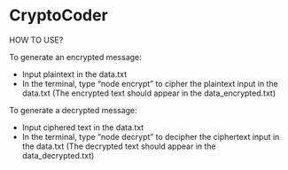 # CryptoCoder

HOW TO USE?

To generate an encrypted message:
- Input plaintext in the data.txt
- In the terminal, type “node encrypt” to cipher the plaintext input in the data.txt
(The encrypted text should appear in the data_encrypted.txt)

To generate a decrypted message:
- Input ciphered text in the data.txt
- In the terminal, type “node decrypt” to decipher the ciphertext input in the data.txt
(The decrypted text should appear in the data_decrypted.txt)
